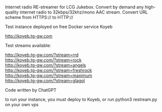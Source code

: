 Internet radio RE-streamer for LCG Jukebox. Convert by demand any high-quality internet radio to 32kbps/32khz/mono AAC stream.
Convert URL scheme from HTTPS:// to HTTP://

Test instance deployed on free Docker service Koyeb 

http://koyeb.tg-gw.com

Test streams available:

http://koyeb.tg-gw.com/?stream=rrd  
http://koyeb.tg-gw.com/?stream=rock  
http://koyeb.tg-gw.com/?stream=angels  
http://koyeb.tg-gw.com/?stream=freshrock  
http://koyeb.tg-gw.com/?stream=maximum  
http://koyeb.tg-gw.com/?stream=glagol   


Code written by ChatGPT

to run your instance, you must deploy to Koyeb, or run 
python3 restream.py 
on your own vps
